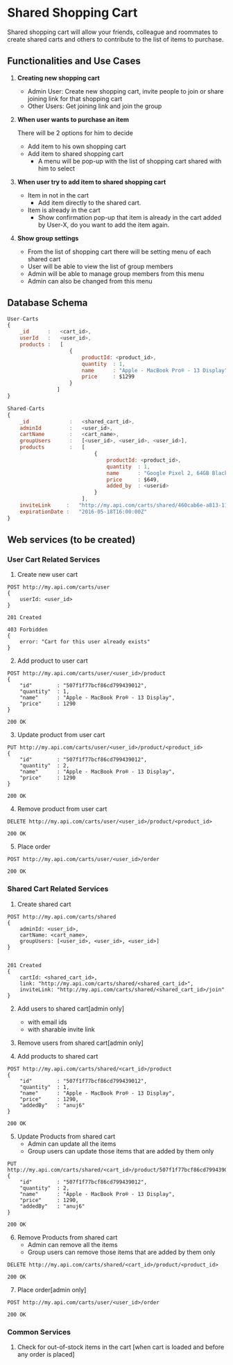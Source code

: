 # Shared Shopping Cart

Shared shopping cart will allow your friends, colleague and roommates to create shared carts and others to contribute to the list of items to purchase.

## Functionalities and Use Cases ##

1. **Creating new shopping cart**

    * Admin User: Create new shopping cart, invite people to join or share joining link for that shopping cart
    * Other Users: Get joining link and join the group

2. **When user wants to purchase an item**
    
    There will be 2 options for him to decide

    * Add item to his own shopping cart
    * Add item to shared shopping cart
        * A menu will be pop-up with the list of shopping cart shared with him to select

3. **When user try to add item to shared shopping cart**

    * Item in not in the cart
        * Add item directly to the shared cart.
    * Item is already in the cart
        * Show confirmation pop-up that item is already in the cart added by User-X, do you want to add the item again.

4. **Show group settings**

    * From the list of shopping cart there will be setting menu of each shared cart
    * User will be able to view the list of group members
    * Admin will be able to manage group members from this menu
    * Admin can also be changed from this menu



## Database Schema ##

```javascript
User-Carts
{
    _id      :   <cart_id>,
    userId   :   <user_id>,
    products :   [ 
                    { 
                        productId: <product_id>,
                        quantity  : 1,
                        name      : "Apple - MacBook Pro® - 13 Display",
                        price     : $1299
                    }
                ]
}
```
```javascript
Shared-Carts
{
    _id             :   <shared_cart_id>,
    adminId         :   <user_id>,
    cartName        :   <cart_name>,
    groupUsers      :   [<user_id>, <user_id>, <user_id>],
    products        :   [ 
                            { 
                                productId: <product_id>,
                                quantity  : 1,
                                name      : "Google Pixel 2, 64GB Black",
                                price     : $649,
                                added_by  : <userid>
                            }
                        ],
    inviteLink     :   "http://my.api.com/carts/shared/460cab6e-a813-11e7-9f32-60f81dc1f3c0/join",
    expirationDate :   "2016-05-18T16:00:00Z"
}
```

## Web services (to be created) ##

### User Cart Related Services ###

1. Create new user cart

```
POST http://my.api.com/carts/user
{
    userId: <user_id>
}

201 Created

403 Forbidden
{
    error: "Cart for this user already exists"
}
```
2. Add product to user cart

```
POST http://my.api.com/carts/user/<user_id>/product
{  
    "id"        : "507f1f77bcf86cd799439012",
    "quantity"  : 1,
    "name"      : "Apple - MacBook Pro® - 13 Display",
    "price"     : 1290
}

200 OK
```
3. Update product from user cart

```
PUT http://my.api.com/carts/user/<user_id>/product/<product_id>
{  
    "id"        : "507f1f77bcf86cd799439012",
    "quantity"  : 2,
    "name"      : "Apple - MacBook Pro® - 13 Display",
    "price"     : 1290
}

200 OK
```
4. Remove product from user cart

```
DELETE http://my.api.com/carts/user/<user_id>/product/<product_id>

200 OK
```
5. Place order

```
POST http://my.api.com/carts/user/<user_id>/order

200 OK
```
### Shared Cart Related Services ###

1. Create shared cart
```
POST http://my.api.com/carts/shared
{
    adminId: <user_id>,
    cartName: <cart_name>,
    groupUsers: [<user_id>, <user_id>, <user_id>]
}


201 Created
{
    cartId: <shared_cart_id>,
    link: "http://my.api.com/carts/shared/<shared_cart_id>",
    inviteLink: "http://my.api.com/carts/shared/<shared_cart_id>/join"
}
```

2. Add users to shared cart[admin only]
    * with email ids
    * with sharable invite link

3. Remove users from shared cart[admin only]

4. Add products to shared cart
```
POST http://my.api.com/carts/shared/<cart_id>/product
{  
    "id"        : "507f1f77bcf86cd799439012",
    "quantity"  : 1,
    "name"      : "Apple - MacBook Pro® - 13 Display",
    "price"     : 1290,
    "addedBy"	: "anuj6"
}

200 OK
```

5. Update Products from shared cart
    * Admin can update all the items
    * Group users can update those items that are added by them only
```
PUT http://my.api.com/carts/shared/<cart_id>/product/507f1f77bcf86cd799439012
{  
    "id"        : "507f1f77bcf86cd799439012",
    "quantity"  : 2,
    "name"      : "Apple - MacBook Pro® - 13 Display",
    "price"     : 1290,
    "addedBy"	: "anuj6"
}

200 OK
```

6. Remove Products from shared cart
    * Admin can remove all the items
    * Group users can remove those items that are added by them only
```
DELETE http://my.api.com/carts/shared/<cart_id>/product/<product_id>

200 OK
```

7. Place order[admin only]
```
POST http://my.api.com/carts/user/<user_id>/order

200 OK
```

### Common Services ###

1. Check for out-of-stock items in the cart [when cart is loaded and before any order is placed]

